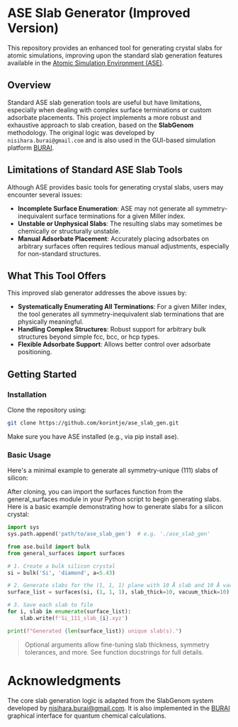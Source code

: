 # ASE Slab Generator (Improved Version)

This repository provides an enhanced tool for generating crystal slabs for atomic simulations, improving upon the standard slab generation features available in the [Atomic Simulation Environment (ASE)](https://wiki.fysik.dtu.dk/ase/).

## Overview

Standard ASE slab generation tools are useful but have limitations, especially when dealing with complex surface terminations or custom adsorbate placements. This project implements a more robust and exhaustive approach to slab creation, based on the **SlabGenom** methodology. The original logic was developed by `nisihara.burai@gmail.com` and is also used in the GUI-based simulation platform [BURAI](https://github.com/BURAI-team/burai).

## Limitations of Standard ASE Slab Tools

Although ASE provides basic tools for generating crystal slabs, users may encounter several issues:

- **Incomplete Surface Enumeration**: ASE may not generate all symmetry-inequivalent surface terminations for a given Miller index.
- **Unstable or Unphysical Slabs**: The resulting slabs may sometimes be chemically or structurally unstable.
- **Manual Adsorbate Placement**: Accurately placing adsorbates on arbitrary surfaces often requires tedious manual adjustments, especially for non-standard structures.

## What This Tool Offers

This improved slab generator addresses the above issues by:

- **Systematically Enumerating All Terminations**: For a given Miller index, the tool generates all symmetry-inequivalent slab terminations that are physically meaningful.
- **Handling Complex Structures**: Robust support for arbitrary bulk structures beyond simple fcc, bcc, or hcp types.
- **Flexible Adsorbate Support**: Allows better control over adsorbate positioning.

## Getting Started

### Installation

Clone the repository using:

```bash
git clone https://github.com/korintje/ase_slab_gen.git
```

Make sure you have ASE installed (e.g., via pip install ase).

### Basic Usage

Here's a minimal example to generate all symmetry-unique (111) slabs of silicon:

After cloning, you can import the surfaces function from the general_surfaces module in your Python script to begin generating slabs.
Here is a basic example demonstrating how to generate slabs for a silicon crystal:

```python
import sys
sys.path.append('path/to/ase_slab_gen')  # e.g. './ase_slab_gen'

from ase.build import bulk
from general_surfaces import surfaces

# 1. Create a bulk silicon crystal
si = bulk('Si', 'diamond', a=5.43)

# 2. Generate slabs for the (1, 1, 1) plane with 10 Å slab and 10 Å vacuum
surface_list = surfaces(si, (1, 1, 1), slab_thick=10, vacuum_thick=10)

# 3. Save each slab to file
for i, slab in enumerate(surface_list):
    slab.write(f'Si_111_slab_{i}.xyz')

print(f"Generated {len(surface_list)} unique slab(s).")
```
> Optional arguments allow fine-tuning slab thickness, symmetry tolerances, and more. See function docstrings for full details.

# Acknowledgments
The core slab generation logic is adapted from the SlabGenom system developed by nisihara.burai@gmail.com. It is also implemented in the [BURAI](https://github.com/BURAI-team/burai) graphical interface for quantum chemical calculations.

